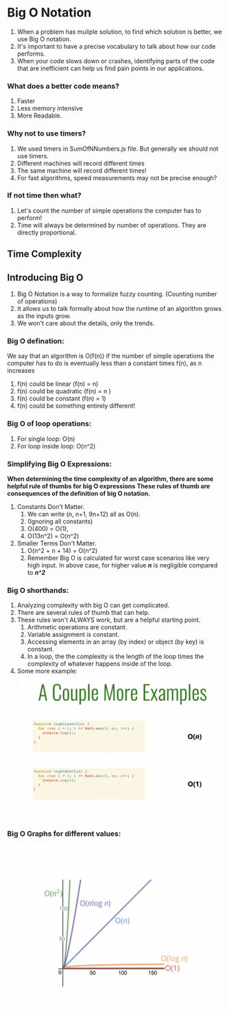 # Big O Notation

1. When a problem has muliple solution, to find which solution is better, we use Big O notation.
2. It's important to have a precise vocabulary to talk about how our code performs.
3. When your code slows down or crashes, identifying parts of the code that are inefficient can help us find pain points in our applications.

### What does a better code means?

1. Faster
2. Less memory intensive
3. More Readable.

### Why not to use timers?

1. We used timers in SumOfNNumbers.js file. But generally we should not use timers.
2. Different machines will record different times
3. The same machine will record different times!
4. For fast algorithms, speed measurements may not be precise enough?

### If not time then what?

1. Let's count the number of simple operations the computer has to perform!
2. Time will always be determined by number of operations. They are directly proportional.

## Time Complexity

## Introducing Big O

1. Big O Notation is a way to formalize fuzzy counting. (Counting number of operations)
2. It allows us to talk formally about how the runtime of an algorithm grows as the inputs grow.
3. We won't care about the details, only the trends.

### Big O defination:

We say that an algorithm is O(f(n)) if the number of simple operations the computer has to do is eventually less than a constant times f(n), as n increases

1. f(n) could be linear (f(n) = n)
2. f(n) could be quadratic (f(n) = n )
3. f(n) could be constant (f(n) = 1)
4. f(n) could be something entirely different!

### Big O of loop operations:

1. For single loop: O(n)
2. For loop inside loop: O(n^2)

### Simplifying Big O Expressions:

**When determining the time complexity of an algorithm, there are some helpful rule of thumbs for big O expressions**
**These rules of thumb are consequences of the definition of big O notation.**

1. Constants Don't Matter.
   1. We can write (n, n+1, 9n+12) all as O(n).
   2. (Ignoring all constants)
   3. O(400) = O(1),
   4. O(13n^2) = O(n^2)
2. Smaller Terms Don't Matter.
   1. O(n^2 + n + 14) = O(n^2)
   2. Remember Big O is calculated for worst case scenarios like very high input. In above case, for higher value **_n_** is negligible compared to **_n^2_**

### Big O shorthands:

1. Analyzing complexity with big O can get complicated.
2. There are several rules of thumb that can help.
3. These rules won't ALWAYS work, but are a helpful starting point.
   1. Arithmetic operations are constant.
   2. Variable assignment is constant.
   3. Accessing elements in an array (by index) or object (by key) is constant.
   4. In a loop, the the complexity is the length of the loop times the complexity of whatever happens inside of the loop.
4. Some more example:
   ![Examples](<./ExampleFor(O).png>)

### Big O Graphs for different values:

![Graph](<./Big(O)graphs.png>)
